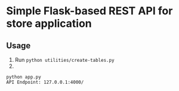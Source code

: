 # Simple Flask-based REST API for store application

## Usage
1. Run ``` python utilities/create-tables.py ```
2. 
``` python app.py ```
<br>
``` API Endpoint: 127.0.0.1:4000/ ```

